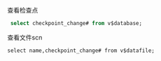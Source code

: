 查看检查点

```sql
 select checkpoint_change# from v$database;
```

查看文件scn

```
select name,checkpoint_change# from v$datafile; 
```

